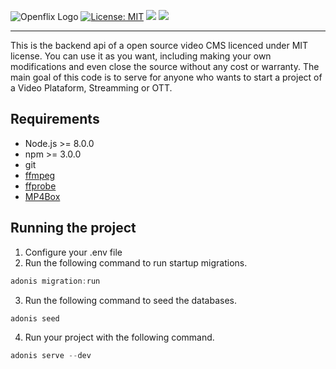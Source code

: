![Openflix Logo](https://i.ibb.co/ZcKq5Rk/openflix-logo.png)
[![License: MIT](https://img.shields.io/badge/License-MIT-blue.svg)](https://opensource.org/licenses/MIT)
[![](https://img.shields.io/badge/node->=%20v8.8.0-blue)]()
![](https://img.shields.io/github/last-commit/Camilotk/openflix-api)
<hr>
This is the backend api of a open source video CMS licenced under MIT license. You can use it as you want, including making your own modifications and even close the source without any cost or warranty. The main goal of this code is to serve for anyone who wants to start a project of a Video Plataform, Streamming or OTT.

## Requirements
- Node.js >= 8.0.0
- npm >= 3.0.0
- git
- [ffmpeg](https://ffmpeg.org/ffmpeg.html)
- [ffprobe](https://ffmpeg.org/ffprobe.html)
- [MP4Box](https://github.com/gpac/gpac/wiki/MP4Box)

## Running the project
1. Configure your .env file
2. Run the following command to run startup migrations.

```js
adonis migration:run
```
3. Run the following command to seed the databases.
```js
adonis seed
```
4. Run your project with the following command.
```js
adonis serve --dev
```
